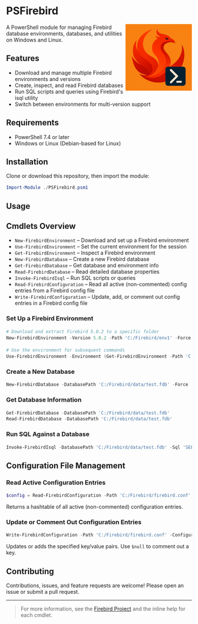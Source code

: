 # PSFirebird

<img src="docs/PSFirebird-logo.png" alt="PSFirebird Logo" width="180" align="right" />

A PowerShell module for managing Firebird database environments, databases, and utilities on Windows and Linux.

## Features
- Download and manage multiple Firebird environments and versions
- Create, inspect, and read Firebird databases
- Run SQL scripts and queries using Firebird's isql utility
- Switch between environments for multi-version support

## Requirements
- PowerShell 7.4 or later
- Windows or Linux (Debian-based for Linux)

## Installation
Clone or download this repository, then import the module:

```powershell
Import-Module ./PSFirebird.psm1
```

## Usage

## Cmdlets Overview
- `New-FirebirdEnvironment` – Download and set up a Firebird environment
- `Use-FirebirdEnvironment` – Set the current environment for the session
- `Get-FirebirdEnvironment` – Inspect a Firebird environment
- `New-FirebirdDatabase` – Create a new Firebird database
- `Get-FirebirdDatabase` – Get database and environment info
- `Read-FirebirdDatabase` – Read detailed database properties
- `Invoke-FirebirdIsql` – Run SQL scripts or queries
- `Read-FirebirdConfiguration` – Read all active (non-commented) config entries from a Firebird config file
- `Write-FirebirdConfiguration` – Update, add, or comment out config entries in a Firebird config file

### Set Up a Firebird Environment
```powershell
# Download and extract Firebird 5.0.2 to a specific folder
New-FirebirdEnvironment -Version 5.0.2 -Path 'C:/Firebird/env1' -Force

# Use the environment for subsequent commands
Use-FirebirdEnvironment -Environment (Get-FirebirdEnvironment -Path 'C:/Firebird/env1')
```

### Create a New Database
```powershell
New-FirebirdDatabase -DatabasePath 'C:/Firebird/data/test.fdb' -Force
```

### Get Database Information
```powershell
Get-FirebirdDatabase -DatabasePath 'C:/Firebird/data/test.fdb'
Read-FirebirdDatabase -DatabasePath 'C:/Firebird/data/test.fdb'
```

### Run SQL Against a Database
```powershell
Invoke-FirebirdIsql -DatabasePath 'C:/Firebird/data/test.fdb' -Sql 'SELECT * FROM RDB$DATABASE;'
```

## Configuration File Management

### Read Active Configuration Entries
```powershell
$config = Read-FirebirdConfiguration -Path 'C:/Firebird/firebird.conf'
```
Returns a hashtable of all active (non-commented) configuration entries.

### Update or Comment Out Configuration Entries
```powershell
Write-FirebirdConfiguration -Path 'C:/Firebird/firebird.conf' -Configuration @{ 'Key' = 'Value'; 'OtherKey' = $null }
```
Updates or adds the specified key/value pairs. Use `$null` to comment out a key.

## Contributing
Contributions, issues, and feature requests are welcome! Please open an issue or submit a pull request.

---
> For more information, see the [Firebird Project](https://firebirdsql.org/) and the inline help for each cmdlet.
